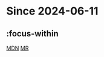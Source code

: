 # Since 2024-06-11

## :focus-within

[MDN](https://developer.mozilla.org/en-US/docs/Web/CSS/:focus-within)
[MR](https://gitlab.dev.activenetwork.com/fee/active.css/-/merge_requests/538/diffs)
